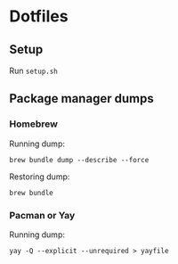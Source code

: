 # Dotfiles

## Setup

Run `setup.sh`

## Package manager dumps

### Homebrew

  Running dump:

  `brew bundle dump --describe --force`

  Restoring dump:

  `brew bundle`

### Pacman or Yay

  Running dump:

  `yay -Q --explicit --unrequired > yayfile`
